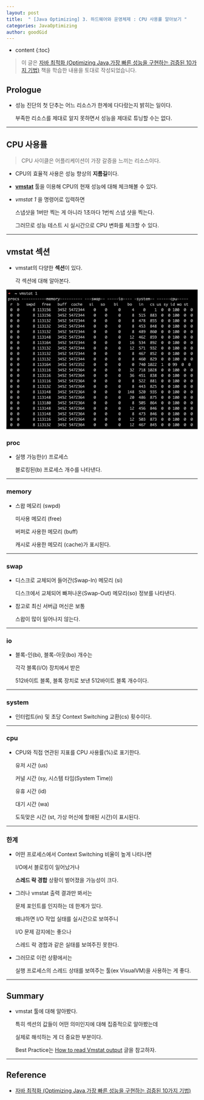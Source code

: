 ```yaml
---
layout: post
title:  " [Java Optimizing] 3. 하드웨어와 운영체제 : CPU 사용률 알아보기 "
categories: JavaOptimizing
author: goodGid
---
```

* content
{:toc}

> 이 글은 [자바 최적화 (Optimizing Java,가장 빠른 성능을 구현하는 검증된 10가지 기법)](https://book.naver.com/bookdb/book_detail.nhn?bid=14796595) 책을 학습한 내용을 토대로 작성되었습니다.

## Prologue

* 성능 진단의 첫 단추는 어느 리소스가 한계에 다다랐는지 밝히는 일이다.

  부족한 리소스를 제대로 알지 못하면서 성능을 제대로 튜닝할 수는 없다.

---


## CPU 사용률

> CPU 사이클은 어플리케이션이 가장 갈증을 느끼는 리소스이다.

* CPU의 효율적 사용은 성능 향상의 **지름길**이다.

* **[vmstat](https://linux.die.net/man/8/vmstat)** 툴을 이용해 CPU의 현재 성능에 대해 체크해볼 수 있다.

* *vmstat 1* 을 명령어로 입력하면 

  스냅샷을 1버만 찍는 게 아니라 1초마다 1번씩 스냅 샷을 찍는다.

  그러므로 성능 테스트 시 실시간으로 CPU 변화를 체크할 수 있다.


---

## vmstat 섹션

* vmstat의 다양한 **섹션**이 있다.

  각 섹션에 대해 알아본다.

![](/assets/img/java_optimizing/Java-Optimizing-HW-and-OS-CPU-Utilization-Monitoring_1.png)

### proc

* 실행 가능한(r) 프로세스

  블로킹된(b) 프로세스 개수를 나타낸다.

---

### memory

* 스왑 메모리 (swpd)

  미사용 메모리 (free)
  
  버퍼로 사용한 메모리 (buff)
  
  캐시로 사용한 메모리 (cache)가 표시된다.

---

### swap

* 디스크로 교체되어 들어간(Swap-In) 메모리 (si)

  디스크에서 교체되어 빠져나온(Swap-Out) 메모리(so) 정보를 나타낸다.

* 참고로 최신 서버급 머신은 보통 

  스왑이 많이 일어나지 않는다.


---

### io

* 블록-인(bi), 블록-아웃(bo) 개수는 

  각각 블록(I/O) 장치에서 받은 

  512바이트 블록, 블록 장치로 보낸 512바이트 블록 개수이다.

---

### system

* 인터럽트(in) 및 초당 Context Switching 교환(cs) 횟수이다.

---

### cpu

* CPU와 직접 연관된 지표를 CPU 사용률(%)로 표기한다.

  유저 시간 (us)

  커널 시간 (sy, 시스템 타임(System Time))

  유휴 시간 (id)

  대기 시간 (wa)

  도둑맞은 시간 (st, 가상 머신에 할애된 시간)이 표시된다.

---

### 한계

* 어떤 프로세스에서 Context Switching 비율이 높게 나타나면

  I/O에서 블로킹이 일어났거나

  **스레드 락 경합** 상황이 벌어졌을 가능성이 크다.

* 그러나 vmstat 출력 결과만 봐서는 

  문제 포인트를 인지하는 데 한계가 있다.

  왜냐하면 I/O 작업 실태를 실시간으로 보여주니

  I/O 문제 감지에는 좋으나

  스레드 락 경합과 같은 실태를 보여주진 못한다.

* 그러므로 이런 상황에서는

  실행 프로세스의 스레드 상태를 보여주는 툴(ex VisualVM)을 사용하는 게 좋다.

---

## Summary

* vmstat 툴에 대해 알아봤다.

  특히 섹션의 값들이 어떤 의미인지에 대해 집중적으로 알아봤는데

  실제로 해석하는 게 더 중요한 부분이다.

  Best Practice는 [How to read Vmstat output](https://access.redhat.com/solutions/1160343) 글을 참고하자.

---

## Reference

* [자바 최적화 (Optimizing Java,가장 빠른 성능을 구현하는 검증된 10가지 기법)](https://book.naver.com/bookdb/book_detail.nhn?bid=14796595)